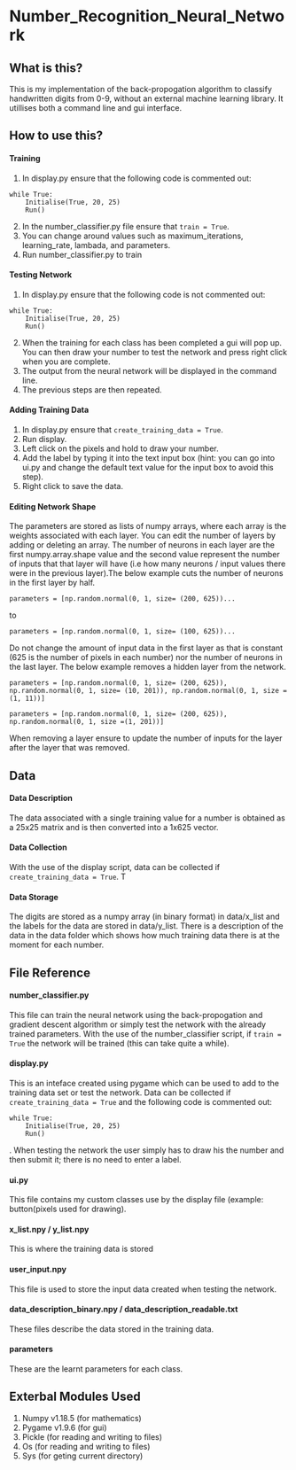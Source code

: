 # Number_Recognition_Neural_Network

## What is this?

This is my implementation of the back-propogation algorithm to classify handwritten digits from 0-9, without an external machine learning library. It utillises both a command line and gui interface.

## How to use this?

#### Training
1. In display.py ensure that the following code is commented out:
```
while True:
    Initialise(True, 20, 25)
    Run()
```
2. In the number_classifier.py file ensure that ```train = True```. 
3. You can change around values such as maximum_iterations, learning_rate, lambada, and parameters. 
4. Run number_classifier.py to train

#### Testing Network
1. In display.py ensure that the following code is not commented out:
```
while True:
    Initialise(True, 20, 25)
    Run()
```
2. When the training for each class has been completed a gui will pop up. You can then draw your number to test the network and press right click when you are complete.
3. The output from the neural network will be displayed in the command line.
4. The previous steps are then repeated.

#### Adding Training Data
1. In display.py ensure that ```create_training_data = True```.
2. Run display.
3. Left click on the pixels and hold to draw your number.
4. Add the label by typing it into the text input box (hint: you can go into ui.py and change the default text value for the input box to avoid this step). 
4. Right click to save the data.


#### Editing Network Shape
The parameters are stored as lists of numpy arrays, where each array is the weights associated with each layer. You can edit the number of layers by adding or deleting an array. The number of neurons in each layer are the first numpy.array.shape value and the second value represent the number of inputs that that layer will have (i.e how many neurons / input values there were in the previous layer).The below example cuts the number of neurons in the first layer by half.
```
parameters = [np.random.normal(0, 1, size= (200, 625))...
```
to
```
parameters = [np.random.normal(0, 1, size= (100, 625))...
```

Do not change the amount of input data in the first layer as that is constant (625 is the number of pixels in each number) nor the number of neurons in the last layer. The below example removes a hidden layer from the network.
```
parameters = [np.random.normal(0, 1, size= (200, 625)), np.random.normal(0, 1, size= (10, 201)), np.random.normal(0, 1, size =(1, 11))]
```
```
parameters = [np.random.normal(0, 1, size= (200, 625)), np.random.normal(0, 1, size =(1, 201))]
```

When removing a layer ensure to update the number of inputs for the layer after the layer that was removed.

## Data

#### Data Description

The data associated with a single training value for a number is obtained as a 25x25 matrix and is then converted into a 1x625 vector.

#### Data Collection

With the use of the display script, data can be collected if ```create_training_data = True```. T

#### Data Storage

The digits are stored as a numpy array (in binary format) in data/x_list and the labels for the data are stored in data/y_list. There is a description of the data in the data folder which shows how much training data there is at the moment for each number. 

## File Reference

#### number_classifier.py
This file can train the neural network using the back-propogation and gradient descent algorithm or simply test the network with the already trained parameters. With the use of the number_classifier script, if ```train = True``` the network will be trained (this can take quite a while).

#### display.py
This is an inteface created using pygame which can be used to add to the training data set or test the network. Data can be collected if ```create_training_data = True``` and the following code is commented out:
```
while True:
    Initialise(True, 20, 25)
    Run()
```
. When testing the network the user simply has to draw his the number and then submit it; there is no need to enter a label.

#### ui.py
This file contains my custom classes use by the display file (example: button(pixels used for drawing).

#### x_list.npy / y_list.npy
This is where the training data is stored

#### user_input.npy
This file is used to store the input data created when testing the network.

#### data_description_binary.npy / data_description_readable.txt
These files describe the data stored in the training data.

#### parameters
These are the learnt parameters for each class.

## Exterbal Modules Used
1. Numpy v1.18.5 (for mathematics)
2. Pygame v1.9.6 (for gui)
3. Pickle (for reading and writing to files)
4. Os (for reading and writing to files)
5. Sys (for geting current directory)

